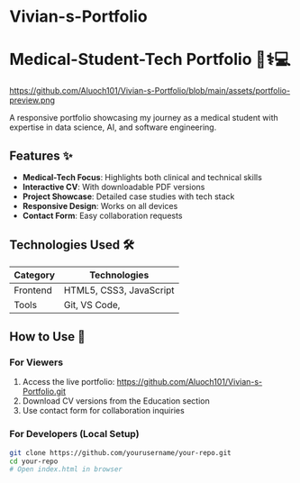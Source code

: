 # Vivian-s-Portfolio
# Medical-Student-Tech Portfolio 👨⚕️💻

https://github.com/Aluoch101/Vivian-s-Portfolio/blob/main/assets/portfolio-preview.png

A responsive portfolio showcasing my journey as a medical student with expertise in data science, AI, and software engineering.

## Features ✨

- **Medical-Tech Focus**: Highlights both clinical and technical skills
- **Interactive CV**: With downloadable PDF versions
- **Project Showcase**: Detailed case studies with tech stack
- **Responsive Design**: Works on all devices
- **Contact Form**: Easy collaboration requests

## Technologies Used 🛠️

| Category        | Technologies                          |
|-----------------|---------------------------------------|
| Frontend        | HTML5, CSS3, JavaScript              
| Tools           | Git, VS Code,        

## How to Use 🚀

### For Viewers
1. Access the live portfolio: https://github.com/Aluoch101/Vivian-s-Portfolio.git
2. Download CV versions from the Education section
3. Use contact form for collaboration inquiries

### For Developers (Local Setup)
```bash
git clone https://github.com/yourusername/your-repo.git
cd your-repo
# Open index.html in browser
